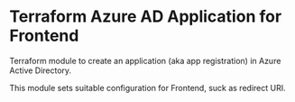 # Terraform Azure AD Application for Frontend

Terraform module to create an application (aka app registration) in Azure Active Directory.

This module sets suitable configuration for Frontend, suck as redirect URI.